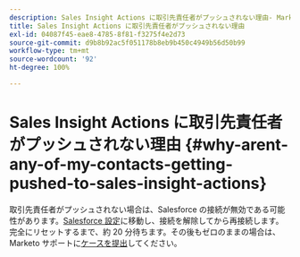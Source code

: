 ```yaml
---
description: Sales Insight Actions に取引先責任者がプッシュされない理由- Marketo ドキュメント - 製品ドキュメント
title: Sales Insight Actions に取引先責任者がプッシュされない理由
exl-id: 04087f45-eae8-4785-8f81-f3275f4e2d73
source-git-commit: d9b8b92ac5f051178b8eb9b450c4949b56d50b99
workflow-type: tm+mt
source-wordcount: '92'
ht-degree: 100%

---
```


# Sales Insight Actions に取引先責任者がプッシュされない理由 {#why-arent-any-of-my-contacts-getting-pushed-to-sales-insight-actions}

取引先責任者がプッシュされない場合は、Salesforce の接続が無効である可能性があります。[Salesforce 設定](https://toutapp.com/login)に移動し、接続を解除してから再接続します。完全にリセットするまで、約 20 分待ちます。その後もゼロのままの場合は、Marketo サポートに[ケースを提出](https://nation.marketo.com/t5/Support/ct-p/Support#)してください。
